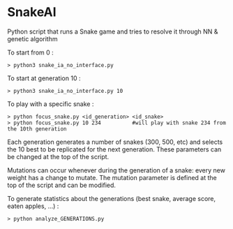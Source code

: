 # SnakeAI
Python script that runs a Snake game and tries to resolve it through NN &amp; genetic algorithm

To start from 0 :

    > python3 snake_ia_no_interface.py

To start at generation 10 :

    > python3 snake_ia_no_interface.py 10
    
To play with a specific snake :

    > python focus_snake.py <id_generation> <id_snake>
    > python focus_snake.py 10 234          #will play with snake 234 from the 10th generation
    
Each generation generates a number of snakes (300, 500, etc) and selects the 10 best to be replicated for the next generation.
These parameters can be changed at the top of the script.

Mutations can occur whenever during the generation of a snake: every new weight has a change to mutate. The mutation parameter is defined at the top of the script and can be modified. 

To generate statistics about the generations (best snake, average score, eaten apples, ...) :

    > python analyze_GENERATIONS.py
